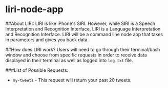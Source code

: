# liri-node-app

##About LIRI: 
  LIRI is like iPhone's SIRI. However, while SIRI is a Speech Interpretation and Recognition Interface, LIRI is a Language Interpretation and Recognition Interface. LIRI will be a command line node app that takes in parameters and gives you back data.

 ##How does LIRI work? 
 Users will need to go through their terminal/bash window and choose from specific requests in order to receive data displayed in their terminal as well as logged into `log.txt` file.
 
 ###List of Possible Requests: 
 * `my-tweets` - This request will return your past 20 tweets. 
 